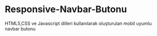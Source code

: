 # Responsive-Navbar-Butonu
HTML5,CSS ve Javascript dilleri kullanılarak oluşturulan mobil uyumlu navbar butonu
